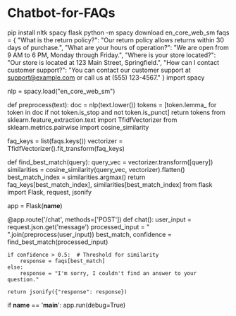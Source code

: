 # Chatbot-for-FAQs
pip install nltk spacy flask
python -m spacy download en_core_web_sm
faqs = {
    "What is the return policy?": "Our return policy allows returns within 30 days of purchase.",
    "What are your hours of operation?": "We are open from 9 AM to 6 PM, Monday through Friday.",
    "Where is your store located?": "Our store is located at 123 Main Street, Springfield.",
    "How can I contact customer support?": "You can contact our customer support at support@example.com or call us at (555) 123-4567."
}
import spacy

nlp = spacy.load("en_core_web_sm")

def preprocess(text):
    doc = nlp(text.lower())
    tokens = [token.lemma_ for token in doc if not token.is_stop and not token.is_punct]
    return tokens
from sklearn.feature_extraction.text import TfidfVectorizer
from sklearn.metrics.pairwise import cosine_similarity

faq_keys = list(faqs.keys())
vectorizer = TfidfVectorizer().fit_transform(faq_keys)

def find_best_match(query):
    query_vec = vectorizer.transform([query])
    similarities = cosine_similarity(query_vec, vectorizer).flatten()
    best_match_index = similarities.argmax()
    return faq_keys[best_match_index], similarities[best_match_index]
from flask import Flask, request, jsonify

app = Flask(__name__)

@app.route('/chat', methods=['POST'])
def chat():
    user_input = request.json.get('message')
    processed_input = " ".join(preprocess(user_input))
    best_match, confidence = find_best_match(processed_input)
    
    if confidence > 0.5:  # Threshold for similarity
        response = faqs[best_match]
    else:
        response = "I'm sorry, I couldn't find an answer to your question."
    
    return jsonify({"response": response})

if __name__ == '__main__':
    app.run(debug=True)
